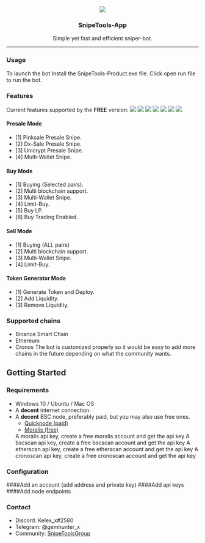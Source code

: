 <div align="center">
    <img src="https://imgur.com/a/HqNonKb.png">
    <h3 align="center">SnipeTools-App</h3>
    <p align="center">
        Simple yet fast and efficient sniper-bot.
        <hr>
    </p>
</div>

### Usage
To launch the bot Install the SnipeTools-Product.exe file. Click open run file to run the bot.

### Features

Current features supported by the **FREE** version:
<img src="https://imgur.com/h8Aohyo">
<img src="https://imgur.com/vaV4pWU">
<img src="https://imgur.com/VGdB3ke">
<img src="https://imgur.com/Q2dgpZW">
<img src="https://imgur.com/mnY8EM7">
<img src="https://imgur.com/mnY8EM7">
<img src="https://imgur.com/S7v3BFC">
#### Presale Mode
- [1] Pinksale Presale Snipe.
- [2] Dx-Sale Presale Snipe.
- [3] Unicrypt Presale Snipe.
- [4] Multi-Wallet Snipe.
#### Buy Mode
- [1] Buying (Selected pairs).
- [2] Multi blockchain support.
- [3] Multi-Wallet Snipe. 
- [4] Limit-Buy.
- [5] Buy LP.
- [6] Buy Trading Enabled.
#### Sell Mode
- [1] Buying (ALL pairs)
- [2] Multi blockchain support.
- [3] Multi-Wallet Snipe. 
- [4] Limit-Buy.
#### Token Generator Mode
- [1] Generate Token and Deploy.
- [2] Add Liquidity.
- [3] Remove Liquidity.


### Supported chains
- Binance Smart Chain
- Ethereum
- Cronos
The bot is customized properly so it would be easy to add more chains in the future depending on what the community wants.

## Getting Started
### Requirements
<ul>
    <li>Windows 10 / Ubuntu / Mac OS</li>
	<li>A <b>decent</b> internet connection.</li>
	<li>
		A <b>decent</b> BSC node, preferably paid, but you may also use free ones.
		<ul>
			<li><a href="https://www.quicknode.com/">Quicknode (paid)</a></li>
			<li><a href="https://www.moralis.io/">Moralis (free)</a></li>
		</ul>
    A moralis api key, create a free moralis account and get the api key
    A bscscan api key, create a free bscscan account and get the api key
    A etherscan api key, create a free etherscan account and get the api key
    A cronoscan api key, create a free cronoscan account and get the api key
	</li>
</ul>

### Configuration
####Add an account (add address and private key)
####Add api keys
####Add node endpoints

### Contact
<ul>
	<li>Discord: Kelex_x#2580</li>
	<li>Telegram: @gemhunter_x</li>
  <li>Community: <a href="https://t.me/snipetoolsgroup">SnipeToolsGroup</a></li>
</ul>
